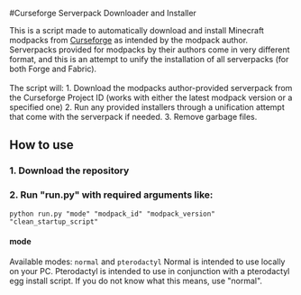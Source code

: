 #Curseforge Serverpack Downloader and Installer

<p>
    This is a script made to automatically download and install Minecraft modpacks from <a
        href="https://curseforge.com" target="_blank">Curseforge</a> as intended by the modpack author. Serverpacks provided for modpacks by their authors come in very different format, and this is an attempt to unify the installation of all serverpacks (for both Forge and Fabric).
        <br>
        <br>
        The script will:
        1. Download the modpacks author-provided serverpack from the Curseforge Project ID (works with either the latest modpack version or a specified one)
        2. Run any provided installers through a unification attempt that come with the serverpack if needed.
        3. Remove garbage files.
</p>

## How to use
### 1. Download the repository
### 2. Run "run.py" with required arguments like:
```python run.py "mode" "modpack_id" "modpack_version" "clean_startup_script"```
#### mode
Available modes: ```normal``` and ```pterodactyl```
Normal is intended to use locally on your PC. Pterodactyl is intended to use in conjunction with a pterodactyl egg install script. If you do not know what this means, use "normal".